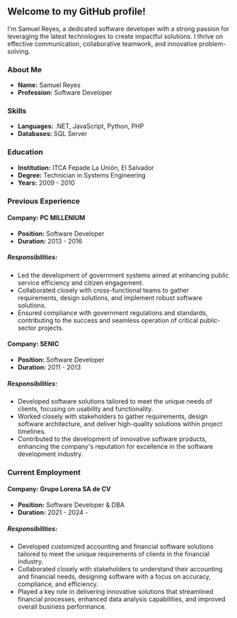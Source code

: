 ## Welcome to my GitHub profile!

I'm Samuel Reyes, a dedicated software developer with a strong passion for leveraging the latest technologies to create impactful solutions. I thrive on effective communication, collaborative teamwork, and innovative problem-solving.

### About Me
- **Name:** Samuel Reyes
- **Profession:** Software Developer

### Skills
- **Languages:** .NET, JavaScript, Python, PHP
- **Databases:** SQL Server

### Education
- **Institution:** ITCA Fepade La Unión, El Salvador
- **Degree:** Technician in Systems Engineering
- **Years:** 2009 - 2010

### Previous Experience

#### Company: PC MILLENIUM
- **Position:** Software Developer
- **Duration:** 2013 - 2016

##### Responsibilities:
- Led the development of government systems aimed at enhancing public service efficiency and citizen engagement.
- Collaborated closely with cross-functional teams to gather requirements, design solutions, and implement robust software solutions.
- Ensured compliance with government regulations and standards, contributing to the success and seamless operation of critical public-sector projects.

#### Company: SENIC
- **Position:** Software Developer
- **Duration:** 2011 - 2013

##### Responsibilities:
- Developed software solutions tailored to meet the unique needs of clients, focusing on usability and functionality.
- Worked closely with stakeholders to gather requirements, design software architecture, and deliver high-quality solutions within project timelines.
- Contributed to the development of innovative software products, enhancing the company's reputation for excellence in the software development industry.

### Current Employment

#### Company: Grupo Lorena SA de CV
- **Position:** Software Developer & DBA
- **Duration:** 2021 - 2024 -

##### Responsibilities:
- Developed customized accounting and financial software solutions tailored to meet the unique requirements of clients in the financial industry.
- Collaborated closely with stakeholders to understand their accounting and financial needs, designing software with a focus on accuracy, compliance, and efficiency.
- Played a key role in delivering innovative solutions that streamlined financial processes, enhanced data analysis capabilities, and improved overall business performance.

